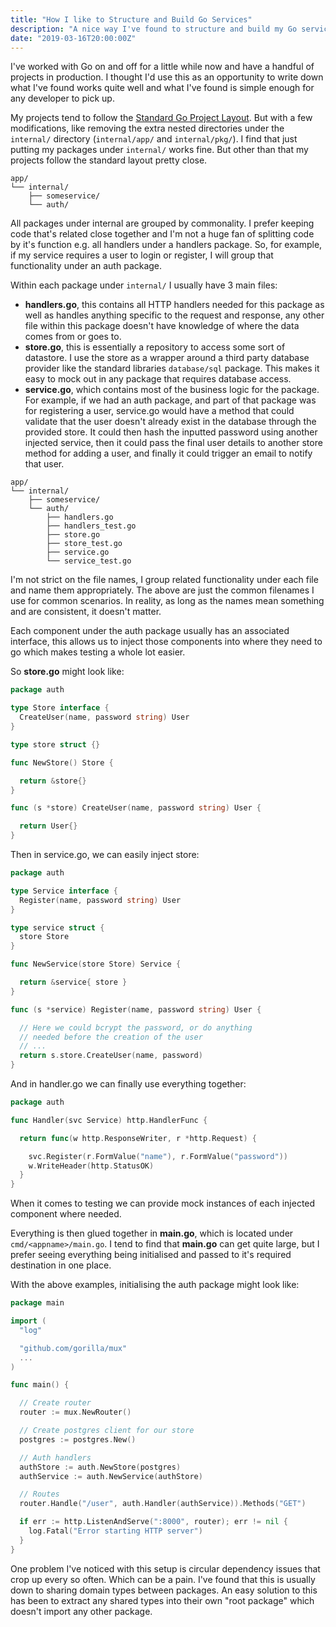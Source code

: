 ```yaml
---
title: "How I like to Structure and Build Go Services"
description: "A nice way I've found to structure and build my Go services."
date: "2019-03-16T20:00:00Z"
---
```


I've worked with Go on and off for a little while now and have a handful of projects in production. I thought I'd use this as an opportunity to write down what I've found works quite well and what I've found is simple enough for any developer to pick up.

My projects tend to follow the [Standard Go Project Layout](https://github.com/golang-standards/project-layout). But with a few modifications, like removing the extra nested directories under the `internal/` directory (`internal/app/` and `internal/pkg/`). I find that just putting my packages under `internal/` works fine. But other than that my projects follow the standard layout pretty close.

```
app/
└── internal/
    ├── someservice/
    └── auth/
```

All packages under internal are grouped by commonality. I prefer keeping code that's related close together and I'm not a huge fan of splitting code by it's function e.g. all handlers under a handlers package. So, for example, if my service requires a user to login or register, I will group that functionality under an auth package.

Within each package under `internal/` I usually have 3 main files:

- **handlers.go**, this contains all HTTP handlers needed for this package as well as handles anything specific to the request and response, any other file within this package doesn't have knowledge of where the data comes from or goes to.
- **store.go**, this is essentially a repository to access some sort of datastore. I use the store as a wrapper around a third party database provider like the standard libraries `database/sql` package. This makes it easy to mock out in any package that requires database access.
- **service.go**, which contains most of the business logic for the package. For example, if we had an auth package, and part of that package was for registering a user, service.go would have a method that could validate that the user doesn't already exist in the database through the provided store. It could then hash the inputted password using another injected service, then it could pass the final user details to another store method for adding a user, and finally it could trigger an email to notify that user.

```
app/
└── internal/
    ├── someservice/
    └── auth/
        ├── handlers.go
        ├── handlers_test.go
        ├── store.go
        ├── store_test.go
        ├── service.go
        └── service_test.go
```

I'm not strict on the file names, I group related functionality under each file and name them appropriately. The above are just the common filenames I use for common scenarios. In reality, as long as the names mean something and are consistent, it doesn't matter.

Each component under the auth package usually has an associated interface, this allows us to inject those components into where they need to go which makes testing a whole lot easier.

So **store.go** might look like:

```go
package auth

type Store interface {
  CreateUser(name, password string) User
}

type store struct {}

func NewStore() Store {

  return &store{}
}

func (s *store) CreateUser(name, password string) User {

  return User{}
}
```

Then in service.go, we can easily inject store:

```go
package auth

type Service interface {
  Register(name, password string) User
}

type service struct {
  store Store
}

func NewService(store Store) Service {

  return &service{ store }
}

func (s *service) Register(name, password string) User {

  // Here we could bcrypt the password, or do anything
  // needed before the creation of the user
  // ...
  return s.store.CreateUser(name, password)
}
```

And in handler.go we can finally use everything together:

```go
package auth

func Handler(svc Service) http.HandlerFunc {

  return func(w http.ResponseWriter, r *http.Request) {

    svc.Register(r.FormValue("name"), r.FormValue("password"))
    w.WriteHeader(http.StatusOK)
  }
}
```

When it comes to testing we can provide mock instances of each injected component where needed.

Everything is then glued together in **main.go**, which is located under `cmd/<appname>/main.go`. I tend to find that **main.go** can get quite large, but I prefer seeing everything being initialised and passed to it's required destination in one place.

With the above examples, initialising the auth package might look like:

```go
package main

import (
  "log"

  "github.com/gorilla/mux"
  ...
)

func main() {

  // Create router
  router := mux.NewRouter()

  // Create postgres client for our store
  postgres := postgres.New()

  // Auth handlers
  authStore := auth.NewStore(postgres)
  authService := auth.NewService(authStore)

  // Routes
  router.Handle("/user", auth.Handler(authService)).Methods("GET")

  if err := http.ListenAndServe(":8000", router); err != nil {
    log.Fatal("Error starting HTTP server")
  }
}
```

One problem I've noticed with this setup is circular dependency issues that crop up every so often. Which can be a pain. I've found that this is usually down to sharing domain types between packages. An easy solution to this has been to extract any shared types into their own "root package" which doesn't import any other package.
